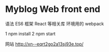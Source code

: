 # Myblog Web front end
   
   语法 ES6
   框架 React 等相关库
   环境用的 webpack
    
1  npm install 
2  npm start 

 网站
 http://xn--eqrt2go2a13sj93e.top/ 